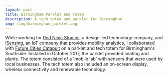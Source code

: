 ```yaml
---
layout: post
title: Birmingham Parklet and Totem
description: A tech totem and parklet for Birmingham
img: /img/birmingham_parklet.png
---
```

  
While working for <a href="http://www.redninja.co.uk/">Red Ninja Studios</a>, a design-led technology company, and <a href="http://isensing.co.uk/">iSensing</a>, an IoT company that provides mobility analytics, I collaborated with <a href="https://futurecities.catapult.org.uk/">Future Cities Catapult</a> on a parklet and tech totem for Birmingham's Southside. Installed in October 2017, the parklet provided seating and plants. The totem consisted of a 'mobile lab' with sensors that were used by local businesses. The tech totem also included an on-screen display, wireless connectivity and renewable technology.

<div class="col">
	<img class="col" src="{{ site.baseurl }}/img/birmingham_parklet.png" alt="" title=""/>
</div>
